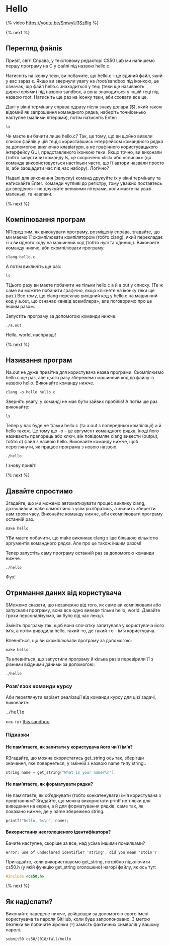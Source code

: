 # Hello

{% video https://youtu.be/SmwyU3Sz8Ig %}

{% next %}

## Перегляд файлів

Привіт, світ! Справа, у текстовому редакторі CS50 Lab ми напишемо першу програму на С у файлі під назвою hello.c. 

Натисніть на іконку теки, ви побачите, що hello.c – це єдиний файл, який у вас зараз є. Якщо ви звернули увагу на /root/sandbox під іконкою, це означає, що файл hello.c знаходиться у теці (теки ще називають директоріями) під назвою sandbox, а вона знаходиться у іншій теці під назвою root. Натисніть ще раз на іконку теки, аби сховати все це.

Далі у вікні терміналу справа одразу після знаку долара ($), який також відомий як запрошення командного рядка, наберіть точнісенько наступне (малими літерами), потім натисніть Enter:


```
ls
```

Чи маєте ви бачити лише hello.c? Так, це тому, що ви щойно вивели список файлів у цій теці,с користавшись інтерфейсом командного рядка за допомогою виключно клавіатури, а не графічного користувацького інтерфейсу GUI, представленого іконкою теки. Якщо точно, ви виконали (тобто запустили) команду ls, це скорочено «list» або «список» (ця команда використовується настільки часто, що її автори назвали просто ls, аби заощадити час під час набору). Логічно?

Надалі для виконання (запуску) команд друкуйте їх у вікні терміналу та натискайте Enter. Команди чутливі до регістру, тому уважно поставтесь до введення – не друкуйте великими літерами, коли маєте на увазі маленькі, та навпаки.

{% next %}

## Компілювання програм

NПеред тим, як виконувати програму, розміщену справа, згадайте, що ми маємо її скомпілювати компілятором (тобто clang), який перекладає її з вихідного коду на машинний код (тобто нулі та одиниці). Виконайте команду нижче, аби скомпілювати програму:

```
clang hello.c
```

А потім викличіть ще раз:

```
ls
```

TЦього разу ви маєте побачити не тільки hello.c а й a.out у списку. (Те ж саме ви можете побачити графічно, якщо клікнете на іконку теки ще раз.) Все тому, що clang переклав вихідний код у hello.c на машинний код у a.out, що означає «вивід асемблера», але поговоримо про це іншим разом.

Запустіть програму за допомогою команди нижче.


```
./a.out
```

Hello, world, насправді!

{% next %}

## Називання програм

Na.out не дуже привітна для користувача назва програми. Скомпілюємо hello.c ще раз, але цього разу збережемо машинний код до файлу із назвою hello. Виконайте команду нижче.

```
clang -o hello hello.c
```

Зверніть увагу, у команді не має бути зайвих пробілів! А потім ще раз виконайте:

```
ls
```

Тепер у вас буде не тільки hello.c (та a.out з попередньої компіляції) а й hello також. Це тому що -o – це аргумент командного рядка, іноді його називають прапорець або ключ, він повідомляє clang вивести (output, тобто o) файл з назвою hello. Виконайте команду нижче, щоб переглянути, як працює програма з новою назвою.

```
./hello
```

І знову привіт!

{% next %}

## Давайте спростимо

Згадайте, що ми можемо автоматизувати процес виклику clang, дозволивши make самостійно з усім розібратись, а значить зберегти нам трохи часу. Виконайте команду нижче, аби скомпілювати програму останній раз.

```
make hello
```

YВи маєте побачити, що make викликає clang з іще більшою кількістю аргументів командного рядка. Але про це також іншим разом!

Тепер запустіть саму програму останній раз за допомогою команди нижче.

```
./hello
```

Фух!

## Отримання даних від користувача

SМожемо сказати, що незалежно від того, як саме ви компілювали або запускали програму, вона все одно виведе тільки hello, world. Давайте трохи персоналізуємо, як було під час лекції.

Змініть програму так, щоб вона спочатку запитувала у користувача його ім’я, а потім виводила hello, такий-то, де такий-то - ім’я користувача.

Впевніться, що ви скомпілювали програму за допомогою:

```
make hello
```

Та впевніться, що запустили програму й кілька разів перевірили її з різними вхідними даними за допомогою:

```
./hello
```

### Розв'язок команди курсу

Аби переглянути варіант реалізації від команди курсу для цієї задачі, виконайте:

<pre>
./hello
</pre>

ось тут [this sandbox](http://bit.ly/2Qp0a2g).

### Підказки

#### Не пам’ятаєте, як запитати у користувача його чи її ім’я?

RЗгадайте, що можна скористатись get_string ось так, зберігши значення, яке повернеться, у змінній з назвою name типу string..

```c
string name = get_string("What is your name?\n");
```

#### Не пам’ятаєте, як форматувати рядки?

Не пам’ятаєте, як об’єднувати (тобто конкатенувати) ім’я користувача з привітанням? Згадайте, що можна використати printf не тільки для виведення на екран, а й для форматування рядків, саме так, як показано нижче, де у name збережено string.

```c
printf("hello, %s\n", name);
```

#### Використання неоголошеного ідентифікатора?

Бачите наступне, скоріше за все, над усіма іншими помилками?

```
error: use of undeclared identifier 'string'; did you mean 'stdin'?
```

Пригадайте, коли використовуємо get_string, потрібно підключити cs50.h (у якій функцію get_string оголошено) нагорі файлу, як ось тут:

```c
#include <cs50.h>
```

{% next %}

## Як надіслати?

Виконайте наведене нижче, увійшовши за допомогою свого імені користувача та пароля GitHub, коли буде запропоновано. З метою безпеки ви побачите зірочки (`*`) замість фактичних символів у вашому паролі.

```
submit50 cs50/2018/fall/hello
```

